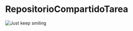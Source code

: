 # RepositorioCompartidoTarea

![Just keep smiling](https://images.pexels.com/photos/50582/selfie-monkey-self-portrait-macaca-nigra-50582.jpeg?auto=compress&cs=tinysrgb&dpr=3&h=750&w=1260)
